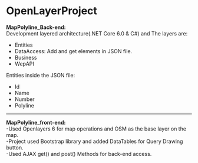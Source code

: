 # OpenLayerProject
**MapPolyline_Back-end:** <br/>
Development layered architecture(.NET Core 6.0 & C#) and The layers are: <br/>
- Entities <br/>
- DataAccess: Add and get elements in JSON file. <br/>
- Business <br/>
- WepAPI <br/>

Entities inside the JSON file: <br/>

- Id <br/>
- Name <br/>
- Number <br/>
- Polyline <br/>
------------------------------------------------------------------------------------------------------------------------------------------------------------------------
**MapPolyline_front-end:** <br/>
-Used Openlayers 6 for map operations and OSM as the base layer on the map. <br/>
-Project used Bootstrap library and added DataTables for Query Drawing button. <br/>
-Used AJAX get() and post() Methods for back-end access. <br/>

